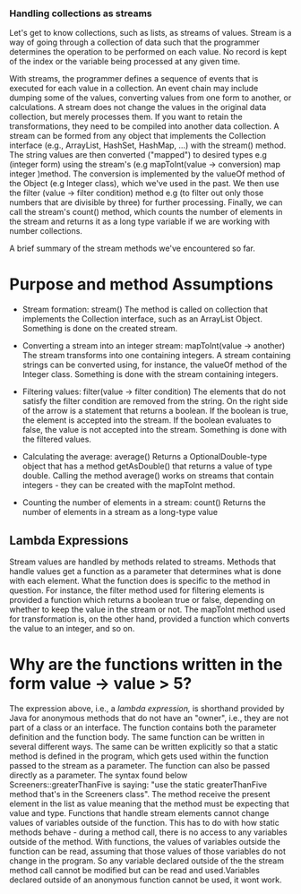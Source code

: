 ### Handling collections as streams

Let's get to know collections, such as lists, as streams of values. Stream is a way of going through a collection of data such that the programmer determines the operation to be performed on each value. No record is kept of the index or the variable being processed at any given time.

With streams, the programmer defines a sequence of events that is executed for each value in a collection. An event chain may include dumping some of the values, converting values ​​from one form to another, or calculations. A stream does not change the values ​​in the original data collection, but merely processes them. If you want to retain the transformations, they need to be compiled into another data collection.
A stream can be formed from any object that implements the Collection interface (e.g., ArrayList, HashSet, HashMap, ...) with the stream() method. The string values ​​are then converted ("mapped") to desired types e.g (integer form) using the stream's (e.g mapToInt(value -> conversion) map integer )method. The conversion is implemented by the valueOf method of the Object (e.g Integer class), which we've used in the past. We then use the filter (value -> filter condition) method e.g (to filter out only those numbers that are divisible by three) for further processing. Finally, we can call the stream's count() method, which counts the number of elements in the stream and returns it as a long type variable if we are working with number collections.

A brief summary of the stream methods we've encountered so far.

# Purpose and method Assumptions

- Stream formation: stream()	The method is called on collection that implements the Collection interface, such as an ArrayList Object. Something is done on the created stream.

- Converting a stream into an integer stream: mapToInt(value -> another)	The stream transforms into one containing integers. A stream containing strings can be converted using, for instance, the valueOf method of the Integer class. Something is done with the stream containing integers.

- Filtering values: filter(value -> filter condition)	The elements that do not satisfy the filter condition are removed from the string. On the right side of the arrow is a statement that returns a boolean. If the boolean is true, the element is accepted into the stream. If the boolean evaluates to false, the value is not accepted into the stream. Something is done with the filtered values.

- Calculating the average: average()	Returns a OptionalDouble-type object that has a method getAsDouble() that returns a value of type double. Calling the method average() works on streams that contain integers - they can be created with the mapToInt method.

- Counting the number of elements in a stream: count()	Returns the number of elements in a stream as a long-type value

## Lambda Expressions
Stream values ​​are handled by methods related to streams. Methods that handle values ​​get a function as a parameter that determines what is done with each element. What the function does is specific to the method in question. For instance, the filter method used for filtering elements is provided a function which returns a boolean true or false, depending on whether to keep the value in the stream or not. The mapToInt method used for transformation is, on the other hand, provided a function which converts the value to an integer, and so on.

# Why are the functions written in the form value -> value > 5?
The expression above, i.e., a *lambda expression,*  is shorthand provided by Java for anonymous methods that do not have an "owner", i.e., they are not part of a class or an interface. The function contains both the parameter definition and the function body. The same function can be written in several different ways.
The same can be written explicitly so that a static method is defined in the program, which gets used within the function passed to the stream as a parameter.
The function can also be passed directly as a parameter. The syntax found below Screeners::greaterThanFive is saying: "use the static greaterThanFive method that's in the Screeners class". The method receive the present element in the list as value meaning that the method must be expecting that value and type.
Functions that handle stream elements ​​cannot change values ​​of variables outside of the function. This has to do with how static methods behave - during a method call, there is no access to any variables outside of the method. With functions, the values ​​of variables outside the function can be read, assuming that those values of those variables do not change in the program. So any variable declared outside of the the stream method call cannot be modified but can be read and used.Variables declared outside of an anonymous function cannot be used, it wont work.
